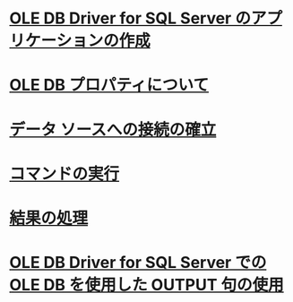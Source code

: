 # [OLE DB Driver for SQL Server のアプリケーションの作成](creating-a-oledb-driver-for-sql-server-application.md)
# [OLE DB プロパティについて](about-ole-db-properties.md)
# [データ ソースへの接続の確立](establishing-a-connection-to-a-data-source.md)
# [コマンドの実行](executing-a-command.md)
# [結果の処理](processing-results.md)
# [OLE DB Driver for SQL Server での OLE DB を使用した OUTPUT 句の使用](using-the-output-clause-with-ole-db-in-oledb-driver-for-sql-server.md)

